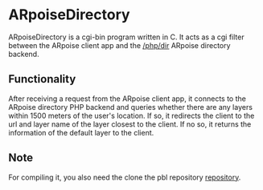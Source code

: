# ARpoiseDirectory

ARpoiseDirectory is a cgi-bin program written in C. It acts as a cgi filter between the ARpoise client app and the 
[/php/dir](../php/dir/) ARpoise directory backend.

## Functionality
After receiving a request from the ARpoise client app,
it connects to the ARpoise directory PHP backend and queries whether there are any layers within 1500 meters of the user's location.
If so, it redirects the client to the url and layer name of the layer closest to the client.
If no so, it returns the information of the default layer to the client.

## Note
For compiling it, you also need the clone the pbl repository
[repository](../pbl/src/).
